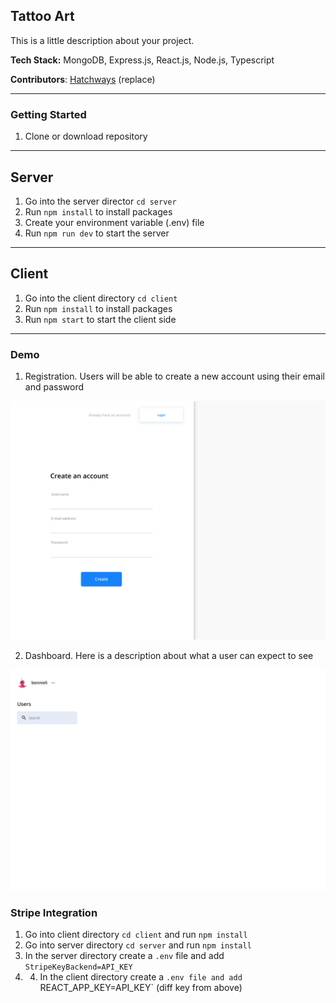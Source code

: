 ## Tattoo Art

This is a little description about your project.

**Tech Stack:** MongoDB, Express.js, React.js, Node.js, Typescript

**Contributors**: [Hatchways](https://github.com/hatchways) (replace)

---

### Getting Started

1. Clone or download repository

---

## Server

1. Go into the server director `cd server`
2. Run `npm install` to install packages
3. Create your environment variable (.env) file
4. Run `npm run dev` to start the server

---

## Client

1. Go into the client directory `cd client`
2. Run `npm install` to install packages
3. Run `npm start` to start the client side

---

### Demo

1. Registration. Users will be able to create a new account using their email and password

![Signup Demo](demo/images/signup.png)

2. Dashboard. Here is a description about what a user can expect to see

![Dashboard](demo/images/dashboard.png)

### Stripe Integration

1. Go into client directory `cd client` and run `npm install`
2. Go into server directory `cd server` and run `npm install`
3. In the server directory create a `.env` file and add `StripeKeyBackend=API_KEY`
4. 4. In the client directory create a `.env file and add `REACT_APP_KEY=API_KEY` (diff key from above)
